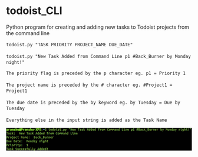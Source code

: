 # todoist_CLI
Python program for creating and adding new tasks to Todoist projects from the command line

```
todoist.py "TASK PRIORITY PROJECT_NAME DUE_DATE"

todoist.py "New Task Added from Command Line p1 #Back_Burner by Monday night!"
```
    The priority flag is preceded by the p character eg. p1 = Priority 1

    The project name is preceded by the # character eg. #Project1 = Project1

    The due date is preceded by the by keyword eg. by Tuesday = Due by Tuesday

    Everything else in the input string is added as the Task Name

![Command Line Input Example](CLI_example.png)
